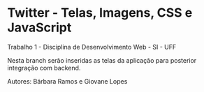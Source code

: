 # Twitter - Telas, Imagens, CSS e JavaScript
Trabalho 1 - Disciplina de Desenvolvimento Web - SI - UFF

Nesta branch serão inseridas as telas da aplicação para posterior integração com backend.


Autores: Bárbara Ramos e Giovane Lopes
